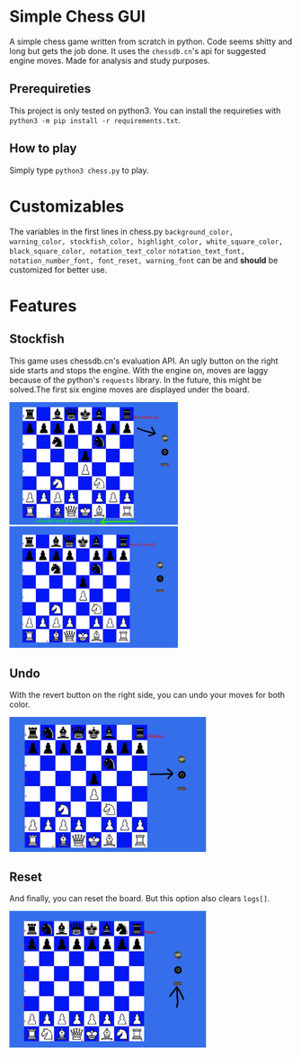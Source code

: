 # ****Simple Chess GUI****
 A simple chess game written from scratch in python. Code seems shitty and long but gets the job done. It uses the `chessdb.cn`'s api for suggested engine moves. Made for analysis and study purposes.

## Prerequireties
This project is only tested on python3. You can install the requireties with `python3 -m pip install -r requirements.txt`.

## How to play
Simply type `python3 chess.py` to play.

# **Customizables**
The variables in the first lines in chess.py  `background_color, warning_color, stockfish_color, highlight_color, white_square_color, black_square_color, notation_text_color` `notation_text_font, notation_number_font, font_reset, warning_font` can be and **should** be customized for better use.


# **Features**
## Stockfish
This game uses chessdb.cn's evaluation API. An ugly button on the right side starts and stops the engine. With the engine on, moves are laggy because of the python's `requests` library. In the future, this might be solved.The first six engine moves are displayed under the board.



<div class="text-center" style='text-align:left;'>
                    <img  src="POC/stockfish_on.jpg" width="300">
                    <img src="POC/stockfish_off.png" width="300"/>
</div>


## Undo
With the revert button on the right side, you can undo your moves for both color.
<div class="text-center" style='text-align:left;'>
    <img src="POC/undone.jpg" width="350"/>
</div>

## Reset
And finally, you can reset the board. But this option also clears `logs[]`.
<div class="text-center" style='text-align:left;'>
<img src="POC/pos_reset.jpg" alt="drawing" width="350"/>
</div>